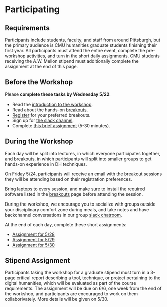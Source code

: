 # Participating

## Requirements
Participants include students, faculty, and staff from around Pittsburgh, but the primary audience is CMU humanities graduate students finishing their first year. All participants must attend the entire event, complete the pre-workshop activities, and turn in the short daily assignments. CMU students receiving the A.W. Mellon stipend must additionally complete the assignment at the end of this page. 

## Before the Workshop
Please **complete these tasks by Wednesday 5/22**:
- Read the [introduction to the workshop](introduction).
- Read about the hands-on [breakouts](breakouts).
- [Register](https://docs.google.com/forms/d/e/1FAIpQLSeYPKKNnVpb_Cdov3oK5ClTysiNMH_XJSie3chibhhPKOtHMw/viewform) for your preferred breakouts. 
- Sign up for [the slack channel](https://dh-cmu.slack.com/signup).
- Complete [this brief assignment](https://docs.google.com/forms/d/e/1FAIpQLSexuegqW94DKjm2fW7cY05DB53VsstfRmHK5BPftO0p-ODcVw/viewform) (5-30 minutes).

## During the Workshop
Each day will be split into lectures, in which everyone participates together, and breakouts, in which participants will split into smaller groups to get hands-on experience in DH techniques.

On Friday 5/24, participants will receive an email with the breakout sessions they will be attending based on their registration preferences. 

Bring laptops to every session, and make sure to install the required software listed in the [breakouts](breakouts) page before attending the session. 

During the workshop, we encourage you to socialize with groups outside your disciplinary comfort zone during meals, and take notes and have backchannel conversations in our group [slack chatroom](https://dh-cmu.slack.com/signup).

At the end of each day, complete these short assignments:
- [Assignment for 5/28](url)
- [Assignment for 5/29](url)
- [Assignment for 5/30](url)

## Stipend Assignment
Participants taking the workshop for a graduate stipend must turn in a 3-page critical report describing a tool, technique, or project pertaining to the digital humanities, which will be evaluated as part of the course requirements. The assignment will be due on 6/6, one week from the end of the workshop, and participants are encouraged to work on them collaborivately. More details will be given on 5/30.
